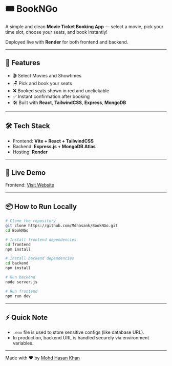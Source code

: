 # 🎟️ BookNGo

A simple and clean **Movie Ticket Booking App** — select a movie, pick your time slot, choose your seats, and book instantly!

Deployed live with **Render** for both frontend and backend.

---

## 🚀 Features

- 🎬 Select Movies and Showtimes
- 🪑 Pick and book your seats
- ❌ Booked seats shown in red and unclickable
- ✅ Instant confirmation after booking
- 🛠️ Built with **React**, **TailwindCSS**, **Express**, **MongoDB**

---

## 🛠️ Tech Stack

- Frontend: **Vite + React + TailwindCSS**
- Backend: **Express.js + MongoDB Atlas**
- Hosting: **Render**

---

## 🔗 Live Demo

Frontend: [Visit Website](https://bookngo-frontend.onrender.com)

---

## 📦 How to Run Locally

```bash
# Clone the repository
git clone https://github.com/Mdhasank/BookNGo.git
cd BookNGo

# Install frontend dependencies
cd frontend
npm install

# Install backend dependencies
cd backend
npm install

# Run backend
node server.js

# Run frontend
npm run dev
```

---

## ⚡ Quick Note

- `.env` file is used to store sensitive configs (like database URL).
- In production, backend URL is handled securely via environment variables.

---

Made with ❤️ by [Mohd Hasan Khan](https://github.com/Mdhasank)
